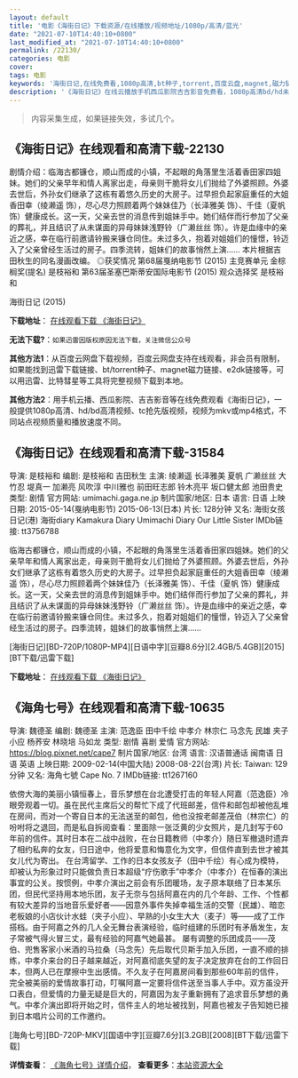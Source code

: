 ```yaml
---
layout: default
title: '电影《海街日记》下载资源/在线播放/视频地址/1080p/高清/蓝光'
date: "2021-07-10T14:40:10+0800"
last_modified_at: "2021-07-10T14:40:10+0800"
permalink: /22130/
categories: 电影
cover:
tags: 电影
keywords: '海街日记,在线免费看,1080p高清,bt种子,torrent,百度云盘,magnet,磁力链,迅雷下载资源'
description: '《海街日记》在线云播放手机西瓜影院吉吉影音免费看，1080p高清bd/hd未删减完整版和tc抢先枪版，mkv/mp4格式，附带bt/torrent种子、magnet/磁力链、百度云盘、网盘资源迅雷下载链接'
---
```


>内容采集生成，如果链接失效，多试几个。


## 《海街日记》在线观看和高清下载-22130

剧情介绍：临海古都镰仓，顺山而成的小镇，不起眼的角落里生活着香田家四姐妹。她们的父亲早年和情人离家出走，母亲则干脆将女儿们抛给了外婆照顾。外婆去世后，外孙女们继承了这栋有着悠久历史的大房子。过早担负起家庭重任的大姐香田幸（绫濑遥 饰），尽心尽力照顾着两个妹妹佳乃（长泽雅美 饰）、千佳（夏帆 饰）健康成长。这一天，父亲去世的消息传到姐妹手中。她们结伴而行参加了父亲的葬礼，并且结识了从未谋面的异母妹妹浅野铃（广濑丝丝 饰）。许是血缘中的亲近之感，幸在临行前邀请铃搬来镰仓同住。未过多久，抱着对姐姐们的憧憬，铃迈入了父亲曾经生活过的房子。四季流转，姐妹们的故事悄然上演…… 本片根据吉田秋生的同名漫画改编。   ◎获奖情况   第68届戛纳电影节 (2015) 主竞赛单元 金棕榈奖(提名) 是枝裕和   第63届圣塞巴斯蒂安国际电影节 (2015) 观众选择奖 是枝裕和


海街日记 (2015)

**下载地址**： [在线观看下载 《海街日记》](https://www.btbtdy.me/btdy/dy705.html) 


**无法下载?**：`如果迅雷因版权原因无法下载，关注微信公众号 `

**其他方法1**：从百度云网盘下载视频，百度云网盘支持在线观看，非会员有限制，如果能找到迅雷下载链接、bt/torrent种子、magnet磁力链接、e2dk链接等，可以用迅雷、比特彗星等工具将完整视频下载到本地。

**其他方法2**：用手机云播、西瓜影院、吉吉影音等在线免费观看《海街日记》，一般提供1080p高清、hd/bd高清视频、tc抢先版视频，视频为mkv或mp4格式，不同站点视频质量和播放速度不同。


## 《海街日记》在线观看和高清下载-31584

导演: 是枝裕和 编剧: 是枝裕和 吉田秋生 主演: 绫濑遥 长泽雅美 夏帆 广濑丝丝 大竹忍 堤真一 加濑亮 风吹淳 中川雅也 前田旺志郎 铃木亮平 坂口健太郎 池田贵史 类型: 剧情 官方网站: umimachi.gaga.ne.jp 制片国家/地区: 日本 语言: 日语 上映日期: 2015-05-14(戛纳电影节) 2015-06-13(日本) 片长: 128分钟 又名: 海街女孩日记(港) 海街diary Kamakura Diary Umimachi Diary Our Little Sister IMDb链接: tt3756788

临海古都镰仓，顺山而成的小镇，不起眼的角落里生活着香田家四姐妹。她们的父亲早年和情人离家出走，母亲则干脆将女儿们抛给了外婆照顾。外婆去世后，外孙女们继承了这栋有着悠久历史的大房子。过早担负起家庭重任的大姐香田幸（绫濑遥 饰），尽心尽力照顾着两个妹妹佳乃（长泽雅美 饰）、千佳（夏帆 饰）健康成长。这一天，父亲去世的消息传到姐妹手中。她们结伴而行参加了父亲的葬礼，并且结识了从未谋面的异母妹妹浅野铃（广濑丝丝 饰）。许是血缘中的亲近之感，幸在临行前邀请铃搬来镰仓同住。未过多久，抱着对姐姐们的憧憬，铃迈入了父亲曾经生活过的房子。四季流转，姐妹们的故事悄然上演……


[海街日记][BD-720P/1080P-MP4][日语中字][豆瓣8.6分][2.4GB/5.4GB][2015][BT下载/迅雷下载]

**下载地址**： [在线观看下载 《海街日记》](https://www.btdx8.com/torrent/umimachi_diary_2015.html) 


## 《海角七号》在线观看和高清下载-10635

导演: 魏德圣 编剧: 魏德圣 主演: 范逸臣 田中千绘 中孝介 林宗仁 马念先 民雄 夹子小应 杨荞安 林晓培 马如龙 类型: 剧情 喜剧 爱情 官方网站: https://blog.pixnet.net/cape7 制片国家/地区: 台湾 语言: 汉语普通话 闽南语 日语 英语 上映日期: 2009-02-14(中国大陆) 2008-08-22(台湾) 片长: Taiwan: 129 分钟 又名: 海角七號 Cape No. 7 IMDb链接: tt1267160

依傍大海的美丽小镇恒春上，音乐梦想在台北遭受打击的年轻人阿嘉（范逸臣）冷眼旁观着一切。虽在民代主席后父的帮忙下成了代班邮差，信件和邮包却被他乱堆在房间，而对一个寄自日本的无法送至的邮包，他也没按老邮差茂伯（林宗仁）的吩咐将之退回，而是私自拆阅查看：里面除一张泛黄的少女照片，是几封写于60年前的信件。其时日本在二战中战败，在台日籍教师（中孝介）随日军撤退时遗弃了相约私奔的女友，归日途中，他将爱意和悔意化为文字，但信件直到去世才被其女儿代为寄出。 在台湾留学、工作的日本女孩友子（田中千绘）有心成为模特，却被认为形象过时只能做负责日本超级“疗伤歌手”中孝介（中孝介）在恒春的演出事宜的公关。按惯例，中孝介演出之前会有乐团暖场，友子原本联络了日本某乐团，但民代坚持用本地乐团，友子无奈与包括阿嘉在内的几个年龄、工作、个性都有较大差异的当地音乐爱好者——因意外事件失掉幸福生活的交警（民雄）、暗恋老板娘的小店伙计水蛙（夹子小应）、早熟的小女生大大（麦子）等——成了工作搭档。由于阿嘉之外的几人全无舞台表演经验，临时组建的乐团时有矛盾发生，友子常被气得火冒三丈，最有经验的阿嘉气她最甚。 屡有调整的乐团成员——茂伯、兜售客家小米酒的马拉桑（马念先）先后取代贝斯手加入乐团，一直不顺的排练，中孝介来台的日子越来越近，对阿嘉彻底失望的友子决定放弃在台的工作回日本，但两人已在摩擦中生出感情。不久友子在阿嘉房间看到那些60年前的信件，完全被美丽的爱情故事打动，叮嘱阿嘉一定要将信件送至当事人手中。双方虽没开口表白，但爱情的力量无疑是巨大的，阿嘉因为友子重新拥有了追求音乐梦想的勇气。中孝介演出即将开始之时，信件主人的地址被找到，阿嘉也被友子告知她已接到日本唱片公司的工作邀约。


[海角七号][BD-720P-MKV][国语中字][豆瓣7.6分][3.2GB][2008][BT下载/迅雷下载]

**详情查看**： [《海角七号》详情介绍](/movie/10635/)， **查看更多**：[本站资源大全](/movie/t/all/)

